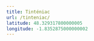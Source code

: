 ```yaml
---
title: Tinténiac
url: /tinteniac/
latitude: 48.329317800000005
longitude: -1.8352875000000002
---
```

